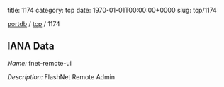 title: 1174
category: tcp
date: 1970-01-01T00:00:00+0000
slug: tcp/1174

[portdb](/) / [tcp](/category/tcp.html) / 1174


## IANA Data

_Name:_ fnet-remote-ui

_Description:_ FlashNet Remote Admin

